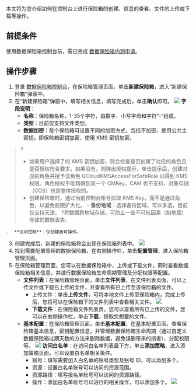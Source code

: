 
本文将为您介绍如何在控制台上进行保险箱的创建、信息的查看、文件的上传或下载等操作。                                                                 

## 前提条件
使用数据保险箱控制台前，需已完成 [数据保险箱内测申请](https://cloud.tencent.com/apply/p/7gv947ozc4s)。

## 操作步骤
1. 登录 [数据保险箱控制台](https://console.cloud.tencent.com/cdcs)，在保险箱管理页面，单击**新建保险箱**，进入“新建保险箱”弹窗中。
2. 在“新建保险箱”弹窗中，填写相关信息，填写完成后，单击**确认**即可。
![](https://main.qcloudimg.com/raw/c789f8321b8ccf713dd647a2532dee73.png)
**字段说明**：
	- **名称**：保险箱名称，1-35个字符，由数字、小写字母和字符“-”组成。
	- **类型**：目前仅支持文件类型。
	- **数据加密**：每个保险箱可设置不同的加密方式，包括不加密、使用公共主密钥，即保险箱密钥加密、使用 KMS 密钥加密。
>?
>-  如果用户选择了的 KMS 密钥加密，则会检查是否创建了对应的角色且是否授权符合要求，如果没有，则弹出授权提示，单击提示后，创建对应的角色并授予该角色 QCloudKMSAccessForSafeRole 以得到 KMS 权限。角色授权不能精确到某一个 CMKey，CAM 也不支持，对象存储（COS）也是整体授权的。
>- 创建保险箱时，通过当前控制台账号拉取 KMS Key，而不是通过角色，以避免权限扩大化。
	- **备份地域**：选择备份区域，可以多选，目前仅支持天津。
>?将数据跨地域存储，可防止一些不可抗因素（如地震）导致的数据丢失。
>
	-  **访问控制**：仅创建者可操作。
3. 创建完成后，新建的保险箱将会出现在保险箱列表中。
![](https://main.qcloudimg.com/raw/99ee3592a21fb6b7bdfc450d2f909271.png)
4. 找到需要配置管理的数据保险箱，在右侧操作栏，单击**配置管理**，进入保险箱管理页面。
5. 在保险箱管理页面，您可以在数据保险箱中，上传或下载文件，同时查看数据保险箱相关信息，并进行数据保险箱生命周期管理及分配权限等配置。
	- **文件列表**：在保险箱管理页面，单击**文件列表**，在文件列表页面，可以上传文件或下载已上传的文件，并查看所有已上传至该保险箱的文件。
		- 上传文件：单击**上传文件**，可将本地文件上传至保险箱内，完成上传后，您将可以在保险箱下的文件列表中查看相关文件。
	![](https://main.qcloudimg.com/raw/2cc68e92b844cb47f07b66d881b96689.png)
		- **下载文件**：在保险箱文件列表页，您可以查看所有已上传的文件，您可以在右侧操作栏，单击**下载**，提取您想要的文件。
	-  **基本配置**：在保险箱管理页面，单击**基本配置**，在基本配置页面，查看保险箱基本信息，密钥配置信息，并管理数据保险箱生命周期（通过自定义数据保险箱过期天数的方法来删除数据，避免误删带来的损害）、分配权限等。
![](https://main.qcloudimg.com/raw/73cd933a4e9bcaa34ec72f001283af6b.png)
	**访问白名单**：在访问白名单列表最下方，单击**添加策略**，进入添加策略页面，可以设置白名单相关条件。
		-  账号：填写需要加入白名单的账号类型及账号 ID，可以添加多个。
		-  资源：设置白名单账号可以访问的资源范围。
		-  资源路径：填写报名单账号可以访问的资源路径。
		-  操作：添加白名单账号可以进行的相关操作，可以添加多个。
![](https://main.qcloudimg.com/raw/5fcb01325e2cbe20e2e799e19297ee31.png)
